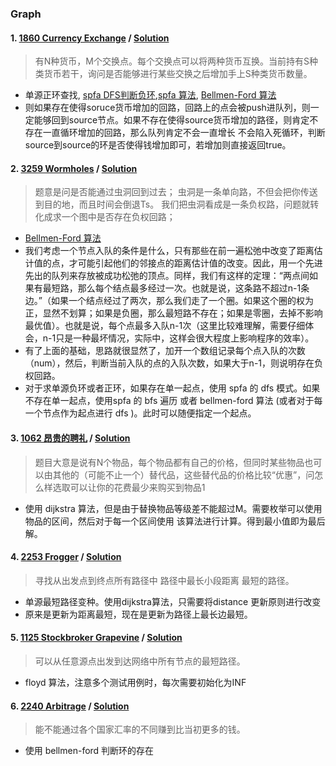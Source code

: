 ### Graph
#### 1. [1860 Currency Exchange](http://poj.org/problem?id=1860) / [Solution](https://github.com/HzhElena/POJ_solution/blob/master/POJ%201860.cpp)
> 有N种货币，M个交换点。每个交换点可以将两种货币互换。当前持有S种类货币若干，询问是否能够进行某些交换之后增加手上S种类货币数量。

* 单源正环查找, [spfa DFS判断负环](https://blog.csdn.net/wyh0410/article/details/53022155),[spfa 算法](https://blog.csdn.net/xunalove/article/details/70045815), [Bellmen-Ford 算法](https://blog.csdn.net/ak_lady/article/details/70147204)
* 则如果存在使得soruce货币增加的回路，回路上的点会被push进队列，则一定能够回到source节点。如果不存在使得source货币增加的路径，则肯定不存在一直循环增加的回路，那么队列肯定不会一直增长
 不会陷入死循环，判断source到source的环是否使得钱增加即可，若增加则直接返回true。
 
 #### 2. [3259 Wormholes](http://poj.org/problem?id=3259) / [Solution](https://github.com/HzhElena/POJ_solution/blob/master/POJ%203259.cpp)
 > 题意是问是否能通过虫洞回到过去；
虫洞是一条单向路，不但会把你传送到目的地，而且时间会倒退Ts。
我们把虫洞看成是一条负权路，问题就转化成求一个图中是否存在负权回路；

* [Bellmen-Ford 算法](https://github.com/HzhElena/POJ_solution/blob/master/POJ%203259(Bellmen).cpp)
* 我们考虑一个节点入队的条件是什么，只有那些在前一遍松弛中改变了距离估计值的点，才可能引起他们的邻接点的距离估计值的改变。因此，用一个先进先出的队列来存放被成功松弛的顶点。同样，我们有这样的定理：“两点间如果有最短路，那么每个结点最多经过一次。也就是说，这条路不超过n-1条边。”（如果一个结点经过了两次，那么我们走了一个圈。如果这个圈的权为正，显然不划算；如果是负圈，那么最短路不存在；如果是零圈，去掉不影响最优值）。也就是说，每个点最多入队n-1次（这里比较难理解，需要仔细体会，n-1只是一种最坏情况，实际中，这样会很大程度上影响程序的效率）。
* 有了上面的基础，思路就很显然了，加开一个数组记录每个点入队的次数（num），然后，判断当前入队的点的入队次数，如果大于n-1，则说明存在负权回路。
* 对于求单源负环或者正环，如果存在单一起点，使用 spfa 的 dfs 模式。如果不存在单一起点，使用spfa 的 bfs 遍历 或者 bellmen-ford 算法 (或者对于每一个节点作为起点进行 dfs )。此时可以随便指定一个起点。

#### 3. [1062 昂贵的聘礼](http://poj.org/problem?id=1062) / [Solution](https://github.com/HzhElena/POJ_solution/blob/master/POJ%201062.cpp)
> 题目大意是说有N个物品，每个物品都有自己的价格，但同时某些物品也可以由其他的（可能不止一个）替代品，这些替代品的价格比较“优惠”，问怎么样选取可以让你的花费最少来购买到物品1

* 使用 dijkstra 算法，但是由于替换物品等级差不能超过M。需要枚举可以使用物品的区间，然后对于每一个区间使用 该算法进行计算。得到最小值即为最后解。

#### 4. [2253  Frogger](http://poj.org/problem?id=2253) / [Solution](https://github.com/HzhElena/POJ_solution/blob/master/POJ%202253.cpp)
> 寻找从出发点到终点所有路径中 路径中最长小段距离 最短的路径。

* 单源最短路径变种。使用dijkstra算法，只需要将distance 更新原则进行改变
* 原来是更新为距离最短，现在是更新为路径上最长边最短。

#### 5. [1125  Stockbroker Grapevine](http://poj.org/problem?id=1125) / [Solution](https://github.com/HzhElena/POJ_solution/blob/master/POJ%201125.cpp)
> 可以从任意源点出发到达网络中所有节点的最短路径。

* floyd 算法，注意多个测试用例时，每次需要初始化为INF

#### 6. [2240  Arbitrage](http://poj.org/problem?id=2240) / [Solution](https://github.com/HzhElena/POJ_solution/blob/master/POJ%202240.cpp)
> 能不能通过各个国家汇率的不同赚到比当初更多的钱。

* 使用 bellmen-ford 判断环的存在
